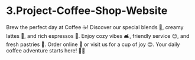 # 3.Project-Coffee-Shop-Website
Brew the perfect day at Coffee ☕️! Discover our special blends 🌱, creamy lattes 🥛, and rich espressos 🫘. Enjoy cozy vibes 🛋️, friendly service 😊, and fresh pastries 🥐. Order online 📲 or visit us for a cup of joy 😍. Your daily coffee adventure starts here! 🚀✨

